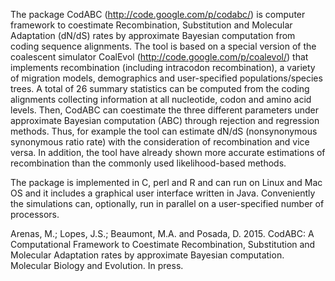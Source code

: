 The package CodABC (http://code.google.com/p/codabc/) is computer framework to coestimate Recombination, Substitution and Molecular Adaptation (dN/dS) rates by approximate Bayesian computation from coding sequence alignments. The tool is based on a special version of the coalescent simulator CoalEvol (http://code.google.com/p/coalevol/) that implements recombination (including intracodon recombination), a variety of migration models, demographics and user-specified populations/species trees. A total of 26 summary statistics can be computed from the coding alignments collecting information at all nucleotide, codon and amino acid levels. Then, CodABC can coestimate the three different parameters under approximate Bayesian computation (ABC) through rejection and regression methods. Thus, for example the tool can estimate dN/dS (nonsynonymous synonymous ratio rate) with the consideration of recombination and vice versa. In addition, the tool have already shown more accurate estimations of recombination than the commonly used likelihood-based methods.

The package is implemented in C, perl and R and can run on Linux and Mac OS and it includes a graphical user interface written in Java. Conveniently the simulations can, optionally, run in parallel on a user-specified number of processors.

Arenas, M.; Lopes, J.S.; Beaumont, M.A. and Posada, D. 2015. CodABC: A Computational Framework to Coestimate Recombination, Substitution and Molecular Adaptation rates by approximate Bayesian computation. Molecular Biology and Evolution. In press.
